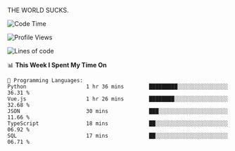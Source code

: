 THE WORLD SUCKS.

<!--START_SECTION:waka-->
![Code Time](http://img.shields.io/badge/Code%20Time-1%2C246%20hrs%2049%20mins-blue)

![Profile Views](http://img.shields.io/badge/Profile%20Views-0-blue)

![Lines of code](https://img.shields.io/badge/From%20Hello%20World%20I%27ve%20Written-1.6%20million%20lines%20of%20code-blue)

📊 **This Week I Spent My Time On** 

```text
💬 Programming Languages: 
Python                   1 hr 36 mins        █████████░░░░░░░░░░░░░░░░   36.31 % 
Vue.js                   1 hr 26 mins        ████████░░░░░░░░░░░░░░░░░   32.68 % 
JSON                     30 mins             ███░░░░░░░░░░░░░░░░░░░░░░   11.66 % 
TypeScript               18 mins             ██░░░░░░░░░░░░░░░░░░░░░░░   06.92 % 
SQL                      17 mins             ██░░░░░░░░░░░░░░░░░░░░░░░   06.71 % 
```


<!--END_SECTION:waka-->
